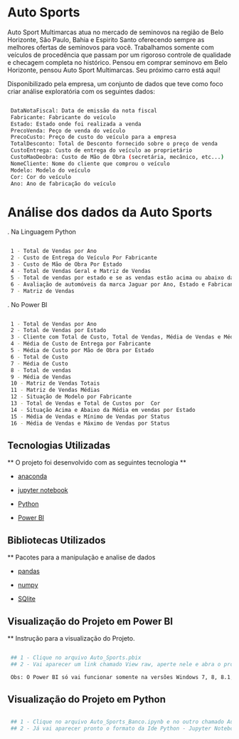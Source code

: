 # Auto Sports

Auto Sport Multimarcas atua no mercado de seminovos na região de Belo Horizonte, São Paulo, Bahia e Espirito Santo oferecendo sempre as melhores ofertas de seminovos para você. 
Trabalhamos somente com veículos de procedência que passam por um rigoroso controle de qualidade e checagem completa no histórico. 
Pensou em comprar seminovo em Belo Horizonte, pensou Auto Sport Multimarcas. Seu próximo carro está aqui!

Disponibilizado pela empresa, um conjunto de dados que teve como foco criar análise exploratória com os seguintes dados: 

 ```bash

  DataNotaFiscal: Data de emissão da nota fiscal
  Fabricante: Fabricante do veículo
  Estado: Estado onde foi realizada a venda
  PrecoVenda: Peço de venda do veículo
  PrecoCusto: Preço de custo do veículo para a empresa
  TotalDesconto: Total de Desconto fornecido sobre o preço de venda
  CustoEntrega: Custo de entrega do veículo ao proprietário
  CustoMaoDeobra: Custo de Mão de Obra (secretária, mecânico, etc...)
  NomeCliente: Nome do cliente que comprou o veículo
  Modelo: Modelo do veículo
  Cor: Cor do veículo
  Ano: Ano de fabricação do veículo

```
# Análise dos dados da Auto Sports

. Na Linguagem Python 

 ```bash

  1 - Total de Vendas por Ano
  2 - Custo de Entrega do Veículo Por Fabricante
  3 - Custo de Mão de Obra Por Estado
  4 - Total de Vendas Geral e Matriz de Vendas
  5 - Total de vendas por estado e se as vendas estão acima ou abaixo da média.
  6 - Avaliação de automóveis da marca Jaguar por Ano, Estado e Fabricante
  7 - Matriz de Vendas
```

. No Power BI 

 ```bash

  1 - Total de Vendas por Ano
  2 - Total de Vendas por Estado
  3 - Cliente com Total de Custo, Total de Vendas, Média de Vendas e Média de Custo
  4 - Média de Custo de Entrega por Fabricante
  5 - Média de Custo por Mão de Obra por Estado
  6 - Total de Custo
  7 - Média de Custo
  8 - Total de vendas
  9 - Média de Vendas
  10 - Matriz de Vendas Totais
  11 - Matriz de Vendas Médias
  12 - Situação de Modelo por Fabricante
  13 - Total de Vendas e Total de Custos por  Cor
  14 - Situação Acima e Abaixo da Média em vendas por Estado
  15 - Média de Vendas e Mínimo de Vendas por Status
  16 - Média de Vendas e Máximo de Vendas por Status

```
## Tecnologias Utilizadas 

** O projeto foi desenvolvido com as seguintes tecnologia ** 

- [anaconda](https://www.anaconda.com/) 

- [jupyter notebook](https://jupyter.org/)

- [Python](https://www.python.org/) 

- [Power BI](https://powerbi.microsoft.com/pt-br/)

## Bibliotecas Utilizados 

** Pacotes para a manipulação e analise de dados 

- [pandas](https://harve.com.br/blog/programacao-python-blog/pandas-python-vantagens-e-como-comecar/)

- [numpy](https://numpy.org/)

- [SQlite](https://www.sqlite.org/)

## Visualização do Projeto em Power BI 

** Instrução para a visualização do Projeto. 

 ```bash

  ## 1 - Clique no arquivo Auto_Sports.pbix
  ## 2 - Vai aparecer um link chamado View raw, aperte nele e abra o projeto no Power BI Desktop

  Obs: O Power BI só vai funcionar somente na versões Windows 7, 8, 8.1, 10 ou 11

```
## Visualização do Projeto em Python 

 ```bash

  ## 1 - Clique no arquivo Auto_Sports_Banco.ipynb e no outro chamado Auto_Sports.ipynb
  ## 2 - Já vai aparecer pronto o formato da Ide Python - Jupyter Notebook para a visualização do código 

```
